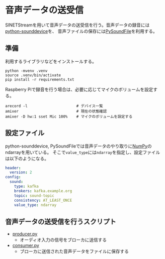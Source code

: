 <!--
Copyright (C) 2023 National Institute of Informatics

Licensed to the Apache Software Foundation (ASF) under one
or more contributor license agreements.  See the NOTICE file
distributed with this work for additional information
regarding copyright ownership.  The ASF licenses this file
to you under the Apache License, Version 2.0 (the
"License"); you may not use this file except in compliance
with the License.  You may obtain a copy of the License at

  http://www.apache.org/licenses/LICENSE-2.0

Unless required by applicable law or agreed to in writing,
software distributed under the License is distributed on an
"AS IS" BASIS, WITHOUT WARRANTIES OR CONDITIONS OF ANY
KIND, either express or implied.  See the License for the
specific language governing permissions and limitations
under the License.
-->

# 音声データの送受信

SINETStreamを用いて音声データの送受信を行う。音声データの録音には[python-sounddevice](https://python-sounddevice.readthedocs.io/)を、
音声ファイルの保存には[PySoundFile](https://pysoundfile.readthedocs.io/)を利用する。

## 準備

利用するライブラリなどをインストールする。

```console
python -mvenv .venv
source .venv/bin/activate
pip install -r requirements.txt
```

Raspberry Piで録音を行う場合は、必要に応じてマイクのボリュームを設定する。

```console
arecord -l                      # デバイス一覧
amixer                          # 現在の状態確認
amixer -D hw:1 sset Mic 100%    # マイクのボリュームを設定する
```

## 設定ファイル

python-sounddevice, PySoundFileでは音声データのやり取りに[NumPy](https://numpy.org/)のndarrayを用いている。
そこで`value_type`には`ndarray`を指定し、設定ファイルは以下のようになる。

```yaml
header:
  version: 2
config:
  sound:
    type: kafka
    brokers: kafka.example.org
    topic: sound-topic
    consistency: AT_LEAST_ONCE
    value_type: ndarray
```

## 音声データの送受信を行うスクリプト

* [producer.py](./producer.py)
  * オーディオ入力の信号をブローカに送信する
* [consumer.py](./consumer.py)
  * ブローカに送信された音声データをファイルに保存する
